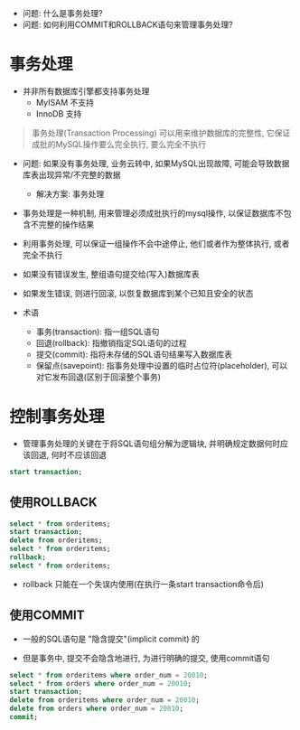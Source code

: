 + 问题: 什么是事务处理?
+ 问题: 如何利用COMMIT和ROLLBACK语句来管理事务处理?

# 事务处理

+ 并非所有数据库引擎都支持事务处理
    + MyISAM 不支持
    + InnoDB 支持

> 事务处理(Transaction Processing) 可以用来维护数据库的完整性, 它保证成批的MySQL操作要么完全执行, 要么完全不执行

+ 问题: 如果没有事务处理, 业务云转中, 如果MySQL出现故障, 可能会导致数据库表出现异常/不完整的数据
    + 解决方案: 事务处理

+ 事务处理是一种机制, 用来管理必须成批执行的mysql操作, 以保证数据库不包含不完整的操作结果
+ 利用事务处理, 可以保证一组操作不会中途停止, 他们或者作为整体执行, 或者完全不执行
+ 如果没有错误发生, 整组语句提交给(写入)数据库表
+ 如果发生错误, 则进行回滚, 以恢复数据库到某个已知且安全的状态

+ 术语
    + 事务(transaction): 指一组SQL语句
    + 回退(rollback): 指撤销指定SQL语句的过程
    + 提交(commit): 指将未存储的SQL语句结果写入数据库表
    + 保留点(savepoint): 指事务处理中设置的临时占位符(placeholder), 可以对它发布回退(区别于回滚整个事务)

# 控制事务处理

+ 管理事务处理的关键在于将SQL语句组分解为逻辑块, 并明确规定数据何时应该回退, 何时不应该回退

```sql
start transaction;
```

## 使用ROLLBACK

```sql
select * from orderitems;
start transaction;
delete from orderitems;
select * from orderitems;
rollback;
select * from orderitems;

```

+ rollback 只能在一个失误内使用(在执行一条start transaction命令后)

## 使用COMMIT

+ 一般的SQL语句是 "隐含提交"(implicit commit) 的

+ 但是事务中, 提交不会隐含地进行, 为进行明确的提交, 使用commit语句

```sql
select * from orderitems where order_num = 20010;
select * from orders where order_num = 20010;
start transaction;
delete from orderitems where order_num = 20010;
delete from orders where order_num = 20010;
commit;
```



